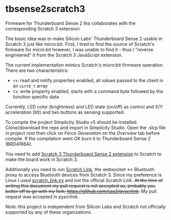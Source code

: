 # tbsense2scratch3

Firmware for Thunderboard Sense 2 tha collaborates with the corresponding Scratch 3 extension

The basic idea was to make Silicon Labs' Thunderboard Sense 2 usable in Scratch 3 just like micro:bit. First, I tired to find the source of Scratch's firmware for micro:bit however, I was unable to find it - thus I "reverse engineered" it from the Scratch 3 JavaScript extension.

The current implementation mimics Scratch's micro:bit firmware operation. There are two characteristics:

- `rx`: read and notify properties enabled, all values passed to the client in an `uint8_t` array
- `tx`: write property enabled, starts with a command byte followed by the function specific data

Currently, LED color (brightness) and LED state (on/off) as control and X/Y acceleration (tilt) and two buttons as sensing supported.

To compile the project Simplicity Studio v5 should be installed. Clone/download the repo and import in Simplicity Studio. Open the .slcp file in project root then  click on *Force Generation* on the *Overview* tab before compile. If the compilation went OK burn it to Thunderboard Sense 2 (BRD4166A).

You need to add [Scratch 3 Thunderboard Sense 2 extension](https://github.com/sza2/scratch3_tbsense2) to Scratch to make the board work in Scratch 3.

Additionally you need to run [Scratch Link](https://en.scratch-wiki.info/wiki/Scratch_Link), the websocket <-> Bluetooth proxy to access Bluetooth devices from Scratch 3. Since my preference is Linux I used [scratch_link.py](https://github.com/kawasaki/pyscrlink) and not the official Scratch Link. ~~At the time of writing this document my pull request is not accepted so, probably you better off to go with my fork: https://github.com/sza2/pyscrlink.~~ My pull request was accepted in pyscrlink.

Note: this project is independent from Silicon Labs and Scratch not officially supported by any of these organizations.
